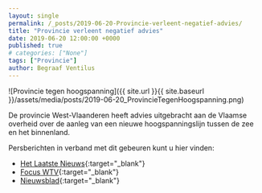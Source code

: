```yaml
---
layout: single
permalink: /_posts/2019-06-20-Provincie-verleent-negatief-advies/
title: "Provincie verleent negatief advies"
date: 2019-06-20 12:00:00 +0000
published: true
# categories: ["None"]
tags: ["Provincie"]
author: Begraaf Ventilus
---
```

![Provincie tegen hoogspanning]({{ site.url }}{{ site.baseurl }}/assets/media/posts/2019-06-20_ProvincieTegenHoogspanning.png)

De provincie West-Vlaanderen heeft advies uitgebracht aan de Vlaamse overheid over de aanleg van een nieuwe hoogspanningslijn tussen de zee en het binnenland.

Persberichten in verband met dit gebeuren kunt u hier vinden:
- [Het Laatste Nieuws](https://www.hln.be/in-de-buurt/zedelgem/provincie-wil-nieuwe-hoogspanningslijn-onder-de-grond~a1e7fce1/){:target="_blank"}
- [Focus WTV](https://www.focus-wtv.be/nieuws/provincie-brengt-advies-uit-over-ventilusproject){:target="_blank"}
- [Nieuwsblad](https://www.nieuwsblad.be/cnt/dmf20190621_04471658){:target="_blank"}